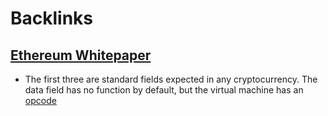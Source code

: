 
# Backlinks
## [Ethereum Whitepaper](<Ethereum Whitepaper.md>)
- The first three are standard fields expected in any cryptocurrency. The data field has no function by default, but the virtual machine has an [opcode](<opcode.md>)

